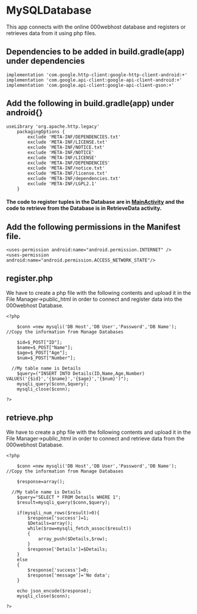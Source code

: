 # MySQLDatabase
This app connects with the online 000webhost database and registers or retrieves data from it using php files.


## Dependencies to be added in build.gradle(app) under dependencies 
```
implementation 'com.google.http-client:google-http-client-android:+' 
implementation 'com.google.api-client:google-api-client-android:+'  
implementation 'com.google.api-client:google-api-client-gson:+'
```


## Add the following in build.gradle(app) under android{}
```
useLibrary 'org.apache.http.legacy'
    packagingOptions {
        exclude 'META-INF/DEPENDENCIES.txt'
        exclude 'META-INF/LICENSE.txt'
        exclude 'META-INF/NOTICE.txt'
        exclude 'META-INF/NOTICE'
        exclude 'META-INF/LICENSE'
        exclude 'META-INF/DEPENDENCIES'
        exclude 'META-INF/notice.txt'
        exclude 'META-INF/license.txt'
        exclude 'META-INF/dependencies.txt'
        exclude 'META-INF/LGPL2.1'
    }
```

#### The code to register tuples in the Database are in [MainActivity](https://github.com/anushanadim/MySQLDatabase/blob/master/app/src/main/java/com/example/anushanadim/mysqldatabase/MainActivity.java) and the code to retrieve from the Database is in RetrieveData activity.


## Add the following permissions in the Manifest file.
```
<uses-permission android:name="android.permission.INTERNET" />
<uses-permission android:name="android.permission.ACCESS_NETWORK_STATE"/> 
```

## register.php
We have to create a php file with the following contents and upload it in the File Manager->public_html in order to connect and register data into the 000webhost Database.
```
<?php

	$conn =new mysqli('DB Host','DB User','Password','DB Name');   //Copy the information from Manage Databases
  
	$id=$_POST["ID"];
	$name=$_POST["Name"];
	$age=$_POST["Age"];
	$num=$_POST["Number"];
	
  //My table name is Details
	$query=("INSERT INTO Details(ID,Name,Age,Number) VALUES('{$id}','{$name}','{$age}','{$num}')");
	mysqli_query($conn,$query);
	mysqli_close($conn);

?>
```
## retrieve.php
We have to create a php file with the following contents and upload it in the File Manager->public_html in order to connect and retrieve data from the 000webhost Database.
```
<?php

	$conn =new mysqli('DB Host','DB User','Password','DB Name');   //Copy the information from Manage Databases
	
	$response=array();	
  
  //My table name is Details
	$query="SELECT * FROM Details WHERE 1";
	$result=mysqli_query($conn,$query);
	
	if(mysqli_num_rows($result)>0){
		$response['success']=1; 
		$Details=array();
		while($row=mysqli_fetch_assoc($result))
		{
			array_push($Details,$row);
		}
		$response['Details']=$Details;
	}
	else
	{
		$response['success']=0;
		$response['message']='No data';
	}
		 
	echo json_encode($response);
	mysqli_close($conn);
	
?>
```
